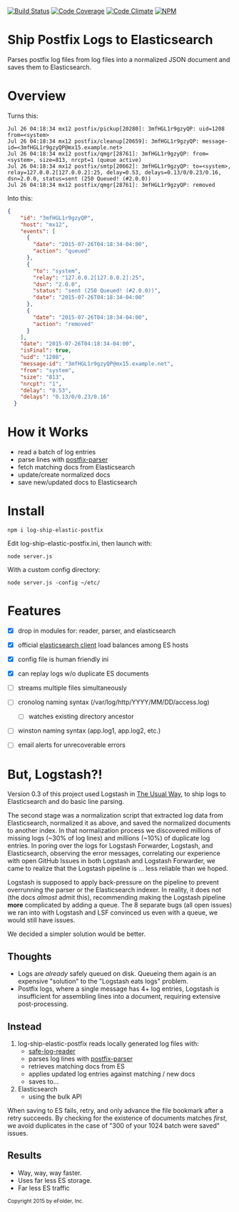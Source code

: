 [![Build Status][ci-img]][ci-url]
[![Code Coverage][cov-img]][cov-url]
[![Code Climate][clim-img]][clim-url]
[![NPM][npm-img]][npm-url]

# Ship Postfix Logs to Elasticsearch

Parses postfix log files from log files into a normalized JSON document and saves them to Elasticsearch.


# Overview

Turns this:

````
Jul 26 04:18:34 mx12 postfix/pickup[20280]: 3mfHGL1r9gzyQP: uid=1208 from=<system>
Jul 26 04:18:34 mx12 postfix/cleanup[20659]: 3mfHGL1r9gzyQP: message-id=<3mfHGL1r9gzyQP@mx15.example.net>
Jul 26 04:18:34 mx12 postfix/qmgr[28761]: 3mfHGL1r9gzyQP: from=<system>, size=813, nrcpt=1 (queue active)
Jul 26 04:18:34 mx12 postfix/smtp[20662]: 3mfHGL1r9gzyQP: to=<system>, relay=127.0.0.2[127.0.0.2]:25, delay=0.53, delays=0.13/0/0.23/0.16, dsn=2.0.0, status=sent (250 Queued! (#2.0.0))
Jul 26 04:18:34 mx12 postfix/qmgr[28761]: 3mfHGL1r9gzyQP: removed
````

Into this:

```json
{
    "id": "3mfHGL1r9gzyQP",
    "host": "mx12",
    "events": [
      {
        "date": "2015-07-26T04:18:34-04:00",
        "action": "queued"
      },
      {
        "to": "system",
        "relay": "127.0.0.2[127.0.0.2]:25",
        "dsn": "2.0.0",
        "status": "sent (250 Queued! (#2.0.0))",
        "date": "2015-07-26T04:18:34-04:00"
      },
      {
        "date": "2015-07-26T04:18:34-04:00",
        "action": "removed"
      }
    ],
    "date": "2015-07-26T04:18:34-04:00",
    "isFinal": true,
    "uid": "1208",
    "message-id": "3mfHGL1r9gzyQP@mx15.example.net",
    "from": "system",
    "size": "813",
    "nrcpt": "1",
    "delay": "0.53",
    "delays": "0.13/0/0.23/0.16"
  }
```


# How it Works

- read a batch of log entries
- parse lines with [postfix-parser](https://github.com/DoubleCheck/postfix-parser)
- fetch matching docs from Elasticsearch
- update/create normalized docs
- save new/updated docs to Elasticsearch


# Install

    npm i log-ship-elastic-postfix

Edit log-ship-elastic-postfix.ini, then launch with:

    node server.js

With a custom config directory:

    node server.js -config ~/etc/


# Features

- [x] drop in modules for: reader, parser, and elasticsearch
- [x] official [elasticsearch client](https://www.npmjs.com/package/elasticsearch) load balances among ES hosts
- [x] config file is human friendly ini
- [x] can replay logs w/o duplicate ES documents
- [ ] streams multiple files simultaneously
- [ ] cronolog naming syntax (/var/log/http/YYYY/MM/DD/access.log)
    - [ ] watches existing directory ancestor
- [ ] winston naming syntax (app.log1, app.log2, etc.)
- [ ] email alerts for unrecoverable errors


# But, Logstash?!

Version 0.3 of this project used Logstash in [The Usual Way](https://www.elastic.co/guide/en/logstash/current/deploying-and-scaling.html), to ship logs to Elasticsearch and do basic line parsing.

The second stage was a normalization script that extracted log data from Elasticsearch, normalized it as above, and saved the normalized documents to another index. In that normalization process we discovered millions of missing logs (~30% of log lines) and millions (~10%) of duplicate log entries. In poring over the logs for Logstash Forwarder, Logstash, and Elasticsearch, observing the error messages, correlating our experience with open GitHub Issues in both Logstash and Logstash Forwarder, we came to realize that the Logstash pipeline is ... less reliable than we hoped.

Logstash is supposed to apply back-pressure on the pipeline to prevent overrunning the parser or the Elasticsearch indexer. In reality, it does not (the docs *almost* admit this), recommending making the Logstash pipeline **more** complicated by adding a queue. The 8 separate bugs (all open issues) we ran into with Logstash and LSF convinced us even with a queue, we would still have issues.

We decided a simpler solution would be better.

## Thoughts

* Logs are *already* safely queued on disk. Queueing them again is an expensive "solution" to the "Logstash eats logs" problem.
* Postfix logs, where a single message has 4+ log entries, Logstash is insufficient for assembling lines into a document, requiring extensive post-processing.

## Instead

1. log-ship-elastic-postfix reads locally generated log files with:
    * [safe-log-reader](https://www.npmjs.com/package/safe-log-reader)
    * parses log lines with [postfix-parser](https://www.npmjs.com/package/postfix-parser)
    * retrieves matching docs from ES
    * applies updated log entries against matching / new docs
    * saves to...
2. Elasticsearch
    * using the bulk API

When saving to ES fails, retry, and only advance the file bookmark after a retry succeeds. By checking for the existence of documents matches *first*, we avoid duplicates in the case of "300 of your 1024 batch were saved" issues.

## Results

* Way, way, way faster.
* Uses far less ES storage.
* Far less ES traffic


<sub>Copyright 2015 by eFolder, Inc.</sub>


[ci-img]: https://travis-ci.org/msimerson/log-ship-elastic-postfix.svg
[ci-url]: https://travis-ci.org/msimerson/log-ship-elastic-postfix
[cov-img]: https://codecov.io/github/msimerson/log-ship-elastic-postfix/coverage.svg
[cov-url]: https://codecov.io/github/msimerson/log-ship-elastic-postfix
[clim-img]: https://codeclimate.com/github/msimerson/log-ship-elastic-postfix/badges/gpa.svg
[clim-url]: https://codeclimate.com/github/msimerson/log-ship-elastic-postfix
[npm-img]: https://nodei.co/npm/log-ship-elastic-postfix.png
[npm-url]: https://www.npmjs.com/package/log-ship-elastic-postfix
